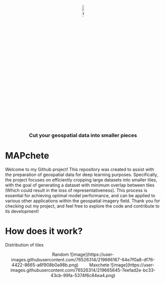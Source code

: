 <p align="center">
  <img width="10%" alt="mapchete_final" src="https://user-images.githubusercontent.com/76526314/219464092-ee4e075c-c8c7-4d39-8017-cb0ede17248f.png">
</p>

<h3 align="center">
    <p>Cut your geospatial data into smaller pieces</p>
</h3>

# MAPchete

Welcome to my Github project! This repository was created to assist with the preparation of geospatial data for deep learning purposes. Specifically, the project focuses on efficiently cropping large datasets into smaller tiles, with the goal of generating a dataset with minimum overlap between tiles (Which could result in the loss of representativeness). This process is essential for achieving optimal model performance, and can be applied to various other applications within the geospatial imagery field. Thank you for checking out my project, and feel free to explore the code and contribute to its development!

# How does it work?

<label>Distribution of tiles</label>
<p align="center">
  <label>Random</label>
  ![image](https://user-images.githubusercontent.com/76526314/219666167-64e7f0a8-df76-4422-8665-a6f908b0a98b.png)
&nbsp; &nbsp; &nbsp; &nbsp;
  <label>Maxchete</label>
  ![image](https://user-images.githubusercontent.com/76526314/219665645-7eefad2e-bc33-43cb-99fa-5374f6c84ea4.png)
</p>


